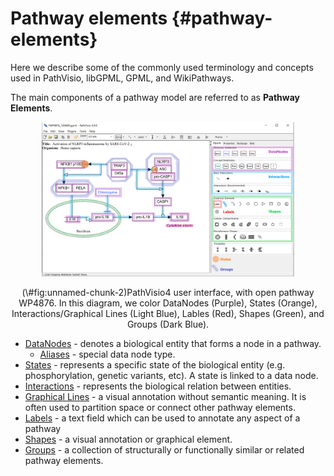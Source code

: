 


# Pathway elements {#pathway-elements}

Here we describe some of the commonly used terminology and concepts used in PathVisio, libGPML, GPML, and WikiPathways. 

The main components of a pathway model are referred to as **Pathway Elements**. 

<div class="figure" style="text-align: center">
<img src="images/figures/pathway-parts.png" alt="PathVisio4 user interface, with open pathway WP4876. In this diagram, we color DataNodes (Purple), States (Orange), Interactions/Graphical Lines (Light Blue), Lables (Red), Shapes (Green), and Groups (Dark Blue)." width="80%" />
<p class="caption">(\#fig:unnamed-chunk-2)PathVisio4 user interface, with open pathway WP4876. In this diagram, we color DataNodes (Purple), States (Orange), Interactions/Graphical Lines (Light Blue), Lables (Red), Shapes (Green), and Groups (Dark Blue).</p>
</div>

* [DataNodes](data-nodes.html) - denotes a biological entity that forms a node in a pathway.
  * [Aliases](aliases.html) - special data node type.
* [States](states.html) - represents a specific state of the biological entity (e.g. phosphorylation, genetic variants, etc). A state is linked to a data node.
* [Interactions](interactions.html) - represents the biological relation between entities. 
* [Graphical Lines](graphical-lines.html) - a visual annotation without semantic meaning. It is often used to partition space or connect other pathway elements. 
* [Labels](labels.html) - a text field which can be used to annotate any aspect of a pathway
* [Shapes](shapes.html) - a visual annotation or graphical element.
* [Groups](groups.html) - a collection of structurally or functionally similar or related pathway elements.


